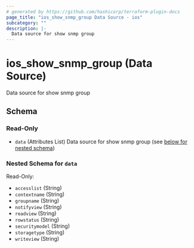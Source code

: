 ```yaml
---
# generated by https://github.com/hashicorp/terraform-plugin-docs
page_title: "ios_show_snmp_group Data Source - ios"
subcategory: ""
description: |-
  Data source for show snmp group
---
```


# ios_show_snmp_group (Data Source)

Data source for show snmp group



<!-- schema generated by tfplugindocs -->
## Schema

### Read-Only

- `data` (Attributes List) Data source for show snmp group (see [below for nested schema](#nestedatt--data))

<a id="nestedatt--data"></a>
### Nested Schema for `data`

Read-Only:

- `accesslist` (String)
- `contextname` (String)
- `groupname` (String)
- `notifyview` (String)
- `readview` (String)
- `rowstatus` (String)
- `securitymodel` (String)
- `storagetype` (String)
- `writeview` (String)
